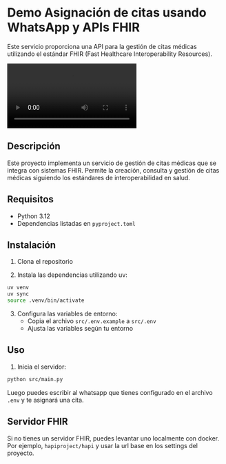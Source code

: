 
# Demo Asignación de citas usando WhatsApp y APIs FHIR

Este servicio proporciona una API para la gestión de citas médicas utilizando el estándar FHIR (Fast Healthcare Interoperability Resources).

![Demo Connectathon](demo-connectathon-2.mp4)

## Descripción

Este proyecto implementa un servicio de gestión de citas médicas que se integra con sistemas FHIR. Permite la creación, consulta y gestión de citas médicas siguiendo los estándares de interoperabilidad en salud.

## Requisitos

- Python 3.12
- Dependencias listadas en `pyproject.toml`

## Instalación

1. Clona el repositorio

2. Instala las dependencias utilizando uv:

```bash
uv venv
uv sync
source .venv/bin/activate
```

3. Configura las variables de entorno:
   - Copia el archivo `src/.env.example` a `src/.env`
   - Ajusta las variables según tu entorno


## Uso

1. Inicia el servidor:

```bash
python src/main.py
```

Luego puedes escribir al whatsapp que tienes configurado en el archivo `.env` y te asignará una cita.

## Servidor FHIR

Si no tienes un servidor FHIR, puedes levantar uno localmente con docker. Por ejemplo, `hapiproject/hapi` y usar la url base en los settings del proyecto. 